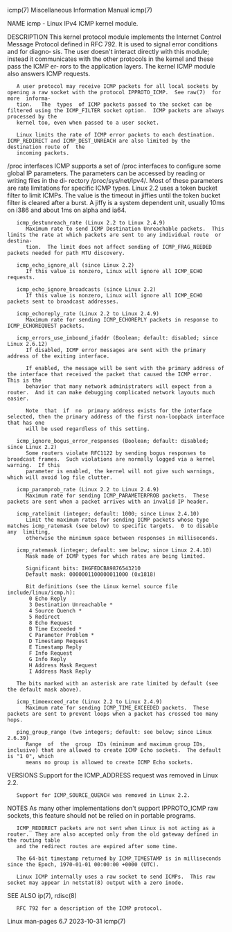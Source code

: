 icmp(7)							       Miscellaneous Information Manual							       icmp(7)

NAME
       icmp - Linux IPv4 ICMP kernel module.

DESCRIPTION
       This kernel protocol module implements the Internet Control Message Protocol defined in RFC 792.	 It is used to signal error conditions and for diagno‐
       sis.   The  user doesn't interact directly with this module; instead it communicates with the other protocols in the kernel and these pass the ICMP er‐
       rors to the application layers.	The kernel ICMP module also answers ICMP requests.

       A user protocol may receive ICMP packets for all local sockets by opening a raw socket with the protocol IPPROTO_ICMP.  See raw(7)  for	more  informa‐
       tion.   The  types  of ICMP packets passed to the socket can be filtered using the ICMP_FILTER socket option.  ICMP packets are always processed by the
       kernel too, even when passed to a user socket.

       Linux limits the rate of ICMP error packets to each destination.	 ICMP_REDIRECT and ICMP_DEST_UNREACH are also limited by the destination route of  the
       incoming packets.

   /proc interfaces
       ICMP  supports a set of /proc interfaces to configure some global IP parameters.	 The parameters can be accessed by reading or writing files in the di‐
       rectory /proc/sys/net/ipv4/.  Most of these parameters are rate limitations for specific ICMP types.  Linux 2.2 uses a token  bucket  filter  to	 limit
       ICMPs.	The  value is the timeout in jiffies until the token bucket filter is cleared after a burst.  A jiffy is a system dependent unit, usually 10ms
       on i386 and about 1ms on alpha and ia64.

       icmp_destunreach_rate (Linux 2.2 to Linux 2.4.9)
	      Maximum rate to send ICMP Destination Unreachable packets.  This limits the rate at which packets are sent to any individual route  or  destina‐
	      tion.  The limit does not affect sending of ICMP_FRAG_NEEDED packets needed for path MTU discovery.

       icmp_echo_ignore_all (since Linux 2.2)
	      If this value is nonzero, Linux will ignore all ICMP_ECHO requests.

       icmp_echo_ignore_broadcasts (since Linux 2.2)
	      If this value is nonzero, Linux will ignore all ICMP_ECHO packets sent to broadcast addresses.

       icmp_echoreply_rate (Linux 2.2 to Linux 2.4.9)
	      Maximum rate for sending ICMP_ECHOREPLY packets in response to ICMP_ECHOREQUEST packets.

       icmp_errors_use_inbound_ifaddr (Boolean; default: disabled; since Linux 2.6.12)
	      If disabled, ICMP error messages are sent with the primary address of the exiting interface.

	      If enabled, the message will be sent with the primary address of the interface that received the packet that caused the ICMP error.  This is the
	      behavior that many network administrators will expect from a router.  And it can make debugging complicated network layouts much easier.

	      Note  that  if  no  primary address exists for the interface selected, then the primary address of the first non-loopback interface that has one
	      will be used regardless of this setting.

       icmp_ignore_bogus_error_responses (Boolean; default: disabled; since Linux 2.2)
	      Some routers violate RFC1122 by sending bogus responses to broadcast frames.  Such violations are normally logged via a kernel warning.  If this
	      parameter is enabled, the kernel will not give such warnings, which will avoid log file clutter.

       icmp_paramprob_rate (Linux 2.2 to Linux 2.4.9)
	      Maximum rate for sending ICMP_PARAMETERPROB packets.  These packets are sent when a packet arrives with an invalid IP header.

       icmp_ratelimit (integer; default: 1000; since Linux 2.4.10)
	      Limit the maximum rates for sending ICMP packets whose type matches icmp_ratemask (see below) to specific targets.  0 to disable	any  limiting,
	      otherwise the minimum space between responses in milliseconds.

       icmp_ratemask (integer; default: see below; since Linux 2.4.10)
	      Mask made of ICMP types for which rates are being limited.

	      Significant bits: IHGFEDCBA9876543210
	      Default mask:	0000001100000011000 (0x1818)

	      Bit definitions (see the Linux kernel source file include/linux/icmp.h):
		   0 Echo Reply
		   3 Destination Unreachable *
		   4 Source Quench *
		   5 Redirect
		   8 Echo Request
		   B Time Exceeded *
		   C Parameter Problem *
		   D Timestamp Request
		   E Timestamp Reply
		   F Info Request
		   G Info Reply
		   H Address Mask Request
		   I Address Mask Reply

       The bits marked with an asterisk are rate limited by default (see the default mask above).

       icmp_timeexceed_rate (Linux 2.2 to Linux 2.4.9)
	      Maximum rate for sending ICMP_TIME_EXCEEDED packets.  These packets are sent to prevent loops when a packet has crossed too many hops.

       ping_group_range (two integers; default: see below; since Linux 2.6.39)
	      Range  of	 the  group  IDs (minimum and maximum group IDs, inclusive) that are allowed to create ICMP Echo sockets.  The default is "1 0", which
	      means no group is allowed to create ICMP Echo sockets.

VERSIONS
       Support for the ICMP_ADDRESS request was removed in Linux 2.2.

       Support for ICMP_SOURCE_QUENCH was removed in Linux 2.2.

NOTES
       As many other implementations don't support IPPROTO_ICMP raw sockets, this feature should not be relied on in portable programs.

       ICMP_REDIRECT packets are not sent when Linux is not acting as a router.	 They are also accepted only from the old gateway defined in the routing table
       and the redirect routes are expired after some time.

       The 64-bit timestamp returned by ICMP_TIMESTAMP is in milliseconds since the Epoch, 1970-01-01 00:00:00 +0000 (UTC).

       Linux ICMP internally uses a raw socket to send ICMPs.  This raw socket may appear in netstat(8) output with a zero inode.

SEE ALSO
       ip(7), rdisc(8)

       RFC 792 for a description of the ICMP protocol.

Linux man-pages 6.7							  2023-10-31								       icmp(7)
